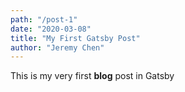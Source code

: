 ```yaml
---
path: "/post-1"
date: "2020-03-08"
title: "My First Gatsby Post"
author: "Jeremy Chen"
---
```


This is my very first **blog** post in Gatsby
